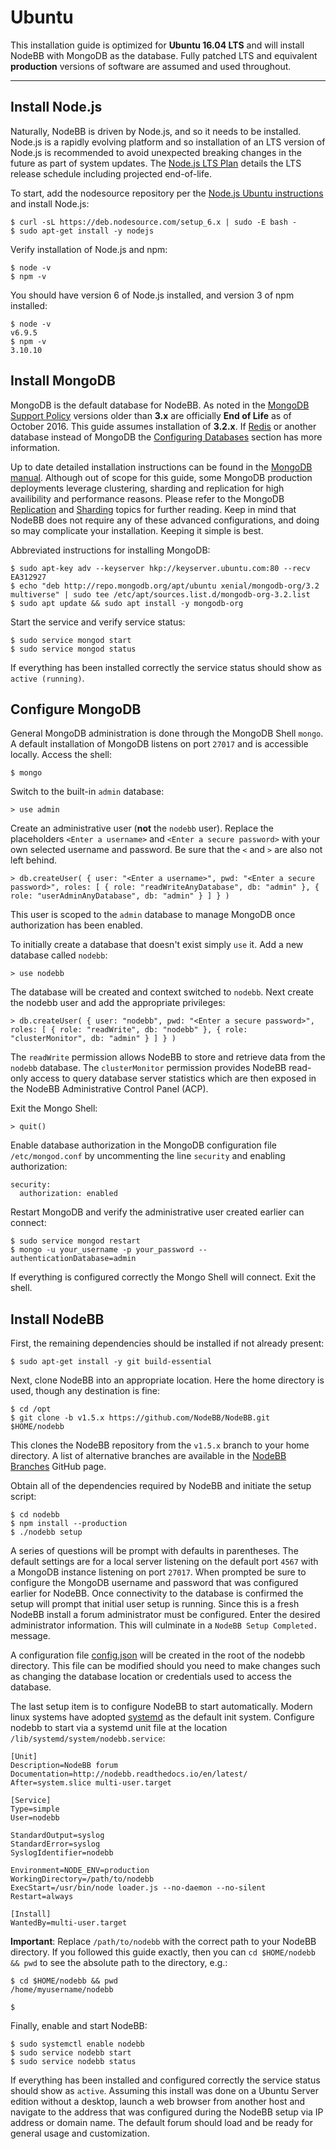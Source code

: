 Ubuntu
======

This installation guide is optimized for **Ubuntu 16.04 LTS** and will install NodeBB with MongoDB as the database. Fully patched LTS and equivalent **production** versions of software are assumed and used throughout.

------------------------------------------------------------------------

Install Node.js
---------------

Naturally, NodeBB is driven by Node.js, and so it needs to be installed. Node.js is a rapidly evolving platform and so installation of an LTS version of Node.js is recommended to avoid unexpected breaking changes in the future as part of system updates. The [Node.js LTS Plan](https://github.com/nodejs/LTS) details the LTS release schedule including projected end-of-life.

To start, add the nodesource repository per the [Node.js Ubuntu instructions](https://nodejs.org/en/download/package-manager/#debian-and-ubuntu-based-linux-distributions) and install Node.js:

```
$ curl -sL https://deb.nodesource.com/setup_6.x | sudo -E bash -
$ sudo apt-get install -y nodejs
```

Verify installation of Node.js and npm:

```
$ node -v
$ npm -v
```

You should have version 6 of Node.js installed, and version 3 of npm installed:

```
$ node -v
v6.9.5
$ npm -v
3.10.10
```

Install MongoDB
---------------

MongoDB is the default database for NodeBB. As noted in the [MongoDB Support Policy](https://www.mongodb.com/support-policy) versions older than **3.x** are officially **End of Life** as of October 2016. This guide assumes installation of **3.2.x**. If [Redis](https://redis.io) or another database instead of MongoDB the [Configuring Databases](../../configuring/databases) section has more information.

Up to date detailed installation instructions can be found in the [MongoDB manual](https://docs.mongodb.com/v3.2/tutorial/install-mongodb-on-ubuntu/). Although out of scope for this guide, some MongoDB production deployments leverage clustering, sharding and replication for high availibility and performance reasons. Please refer to the MongoDB [Replication](https://docs.mongodb.com/v3.2/replication/) and [Sharding](https://docs.mongodb.com/v3.2/sharding/) topics for further reading. Keep in mind that NodeBB does not require any of these advanced configurations, and doing so may complicate your installation. Keeping it simple is best.

Abbreviated instructions for installing MongoDB:

```
$ sudo apt-key adv --keyserver hkp://keyserver.ubuntu.com:80 --recv EA312927
$ echo "deb http://repo.mongodb.org/apt/ubuntu xenial/mongodb-org/3.2 multiverse" | sudo tee /etc/apt/sources.list.d/mongodb-org-3.2.list
$ sudo apt update && sudo apt install -y mongodb-org
```

Start the service and verify service status:

```
$ sudo service mongod start
$ sudo service mongod status
```

If everything has been installed correctly the service status should
show as `active (running)`.

Configure MongoDB
-----------------

General MongoDB administration is done through the MongoDB Shell `mongo`. A default installation of MongoDB listens on port `27017` and is accessible locally. Access the shell:

```
$ mongo
```

Switch to the built-in `admin` database:

```
> use admin
```

Create an administrative user (**not** the `nodebb` user). Replace the placeholders `<Enter a username>` and `<Enter a secure password>` with your own selected username and password. Be sure that the `<` and `>` are also not left behind.

```
> db.createUser( { user: "<Enter a username>", pwd: "<Enter a secure password>", roles: [ { role: "readWriteAnyDatabase", db: "admin" }, { role: "userAdminAnyDatabase", db: "admin" } ] } )
```

This user is scoped to the `admin` database to manage MongoDB once authorization has been enabled.

To initially create a database that doesn't exist simply `use` it. Add a
new database called `nodebb`:

```
> use nodebb
```

The database will be created and context switched to `nodebb`. Next create the nodebb user and add the appropriate privileges:

```
> db.createUser( { user: "nodebb", pwd: "<Enter a secure password>", roles: [ { role: "readWrite", db: "nodebb" }, { role: "clusterMonitor", db: "admin" } ] } )
```

The `readWrite` permission allows NodeBB to store and retrieve data from the `nodebb` database. The `clusterMonitor` permission provides NodeBB read-only access to query database server statistics which are then exposed in the NodeBB Administrative Control Panel (ACP).

Exit the Mongo Shell:

```
> quit()
```

Enable database authorization in the MongoDB configuration file `/etc/mongod.conf` by uncommenting the line `security` and enabling authorization:

```
security:
  authorization: enabled
```

Restart MongoDB and verify the administrative user created earlier can connect:

```
$ sudo service mongod restart
$ mongo -u your_username -p your_password --authenticationDatabase=admin
```

If everything is configured correctly the Mongo Shell will connect. Exit the shell.

Install NodeBB
--------------

First, the remaining dependencies should be installed if not already
present:

```
$ sudo apt-get install -y git build-essential
```

Next, clone NodeBB into an appropriate location. Here the home directory is used, though any destination is fine:

```
$ cd /opt
$ git clone -b v1.5.x https://github.com/NodeBB/NodeBB.git $HOME/nodebb
```

This clones the NodeBB repository from the `v1.5.x` branch to your home directory. A list of alternative branches are available in the [NodeBB Branches](https://github.com/NodeBB/NodeBB/branches) GitHub page.

Obtain all of the dependencies required by NodeBB and initiate the setup script:

```
$ cd nodebb
$ npm install --production
$ ./nodebb setup
```

A series of questions will be prompt with defaults in parentheses. The default settings are for a local server listening on the default port `4567` with a MongoDB instance listening on port `27017`. When prompted be sure to configure the MongoDB username and password that was configured earlier for NodeBB. Once connectivity to the database is confirmed the setup will prompt that initial user setup is running. Since this is a fresh NodeBB install a forum administrator must be configured. Enter the desired administrator information. This will culminate in a `NodeBB Setup Completed.` message.

A configuration file [config.json](../../configuring/config) will be created in the root of the nodebb directory. This file can be modified should you need to make changes such as changing the database location or credentials used to access the database.

The last setup item is to configure NodeBB to start automatically. Modern linux systems have adopted [systemd](https://en.wikipedia.org/wiki/Systemd) as the default init system. Configure nodebb to start via a systemd unit file at the location `/lib/systemd/system/nodebb.service`:

```
[Unit]
Description=NodeBB forum
Documentation=http://nodebb.readthedocs.io/en/latest/
After=system.slice multi-user.target

[Service]
Type=simple
User=nodebb

StandardOutput=syslog
StandardError=syslog
SyslogIdentifier=nodebb

Environment=NODE_ENV=production
WorkingDirectory=/path/to/nodebb
ExecStart=/usr/bin/node loader.js --no-daemon --no-silent
Restart=always

[Install]
WantedBy=multi-user.target
```

**Important**: Replace `/path/to/nodebb` with the correct path to your NodeBB directory. If you followed this guide exactly, then you can `cd $HOME/nodebb && pwd` to see the absolute path to the directory, e.g.:

```
$ cd $HOME/nodebb && pwd
/home/myusername/nodebb

$
```

Finally, enable and start NodeBB:

```
$ sudo systemctl enable nodebb
$ sudo service nodebb start
$ sudo service nodebb status
```

If everything has been installed and configured correctly the service status should show as `active`. Assuming this install was done on a Ubuntu Server edition without a desktop, launch a web browser from another host and navigate to the address that was configured during the NodeBB setup via IP address or domain name. The default forum should load and be ready for general usage and customization.
